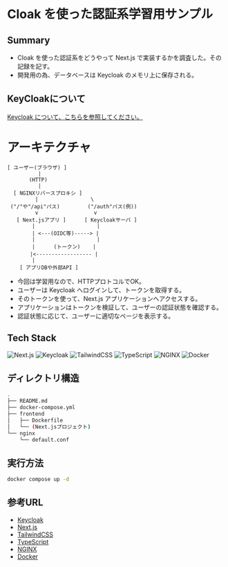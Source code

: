 # Cloak を使った認証系学習用サンプル

## Summary

- Cloak を使った認証系をどうやって Next.js で実装するかを調査した。その記録を記す。
- 開発用の為、データベースは Keycloak のメモリ上に保存される。

## KeyCloakについて

[Keycloak について、こちらを参照してください。](./frontend/manuals/keycloak.md)

# アーキテクチャ

```
[ ユーザー(ブラウザ) ]
          |
       (HTTP)
          |
  [ NGINXリバースプロキシ ]
         |                 \
 ("/"や"/api"パス)         ("/auth"パス(例))
         v                  v
   [ Next.jsアプリ ]      [ Keycloakサーバ ]
        |                    |
        | <---(OIDC等)-----> |
        |                    |
        |      (トークン)    |
    　　|<------------------ |
        |
    [ アプリDBや外部API ]
```

- 今回は学習用なので、HTTPプロトコルでOK。
- ユーザーは Keycloak へログインして、トークンを取得する。
- そのトークンを使って、Next.js アプリケーションへアクセスする。
- アプリケーションはトークンを検証して、ユーザーの認証状態を確認する。
- 認証状態に応じて、ユーザーに適切なページを表示する。

## Tech Stack

![Next.js](https://img.shields.io/badge/Next.js-000000?style=for-the-badge&logo=nextdotjs&logoColor=white)
![Keycloak](https://img.shields.io/badge/Keycloak-000000?style=for-the-badge&logo=keycloak&logoColor=white)
![TailwindCSS](https://img.shields.io/badge/TailwindCSS-000000?style=for-the-badge&logo=tailwindcss&logoColor=white)
![TypeScript](https://img.shields.io/badge/TypeScript-000000?style=for-the-badge&logo=typescript&logoColor=white)
![NGINX](https://img.shields.io/badge/NGINX-000000?style=for-the-badge&logo=nginx&logoColor=white)
![Docker](https://img.shields.io/badge/Docker-000000?style=for-the-badge&logo=docker&logoColor=white)

## ディレクトリ構造

```bash
.
├── README.md
├── docker-compose.yml
├── frontend
│   ├── Dockerfile
│   └── (Next.jsプロジェクト)
└── nginx
    └── default.conf
```

## 実行方法

```bash
docker compose up -d
```

## 参考URL

- [Keycloak](https://www.keycloak.org/)
- [Next.js](https://nextjs.org/)
- [TailwindCSS](https://tailwindcss.com/)
- [TypeScript](https://www.typescriptlang.org/)
- [NGINX](https://www.nginx.com/)
- [Docker](https://www.docker.com/)
